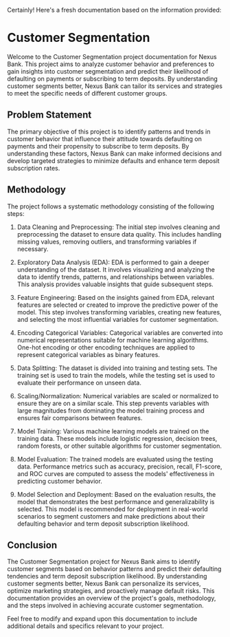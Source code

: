 Certainly! Here's a fresh documentation based on the information provided:

# Customer Segmentation

Welcome to the Customer Segmentation project documentation for Nexus Bank. This project aims to analyze customer behavior and preferences to gain insights into customer segmentation and predict their likelihood of defaulting on payments or subscribing to term deposits. By understanding customer segments better, Nexus Bank can tailor its services and strategies to meet the specific needs of different customer groups.

## Problem Statement

The primary objective of this project is to identify patterns and trends in customer behavior that influence their attitude towards defaulting on payments and their propensity to subscribe to term deposits. By understanding these factors, Nexus Bank can make informed decisions and develop targeted strategies to minimize defaults and enhance term deposit subscription rates.

## Methodology

The project follows a systematic methodology consisting of the following steps:

1. Data Cleaning and Preprocessing: The initial step involves cleaning and preprocessing the dataset to ensure data quality. This includes handling missing values, removing outliers, and transforming variables if necessary.

2. Exploratory Data Analysis (EDA): EDA is performed to gain a deeper understanding of the dataset. It involves visualizing and analyzing the data to identify trends, patterns, and relationships between variables. This analysis provides valuable insights that guide subsequent steps.

3. Feature Engineering: Based on the insights gained from EDA, relevant features are selected or created to improve the predictive power of the model. This step involves transforming variables, creating new features, and selecting the most influential variables for customer segmentation.

4. Encoding Categorical Variables: Categorical variables are converted into numerical representations suitable for machine learning algorithms. One-hot encoding or other encoding techniques are applied to represent categorical variables as binary features.

5. Data Splitting: The dataset is divided into training and testing sets. The training set is used to train the models, while the testing set is used to evaluate their performance on unseen data.

6. Scaling/Normalization: Numerical variables are scaled or normalized to ensure they are on a similar scale. This step prevents variables with large magnitudes from dominating the model training process and ensures fair comparisons between features.

7. Model Training: Various machine learning models are trained on the training data. These models include logistic regression, decision trees, random forests, or other suitable algorithms for customer segmentation.

8. Model Evaluation: The trained models are evaluated using the testing data. Performance metrics such as accuracy, precision, recall, F1-score, and ROC curves are computed to assess the models' effectiveness in predicting customer behavior.

9. Model Selection and Deployment: Based on the evaluation results, the model that demonstrates the best performance and generalizability is selected. This model is recommended for deployment in real-world scenarios to segment customers and make predictions about their defaulting behavior and term deposit subscription likelihood.

## Conclusion

The Customer Segmentation project for Nexus Bank aims to identify customer segments based on behavior patterns and predict their defaulting tendencies and term deposit subscription likelihood. By understanding customer segments better, Nexus Bank can personalize its services, optimize marketing strategies, and proactively manage default risks. This documentation provides an overview of the project's goals, methodology, and the steps involved in achieving accurate customer segmentation.

Feel free to modify and expand upon this documentation to include additional details and specifics relevant to your project.
